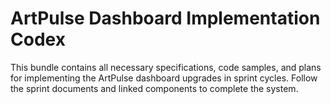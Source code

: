 # ArtPulse Dashboard Implementation Codex

This bundle contains all necessary specifications, code samples, and plans for implementing the ArtPulse dashboard upgrades in sprint cycles. Follow the sprint documents and linked components to complete the system.
